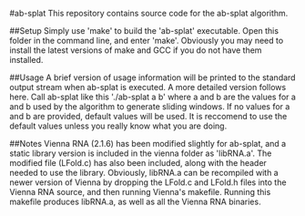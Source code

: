 #ab-splat
This repository contains source code for the ab-splat algorithm.

##Setup
Simply use 'make' to build the 'ab-splat' executable. Open this folder in the command line, and enter 'make'. Obviously you may need to install the latest versions of make and GCC if you do not have them installed.

##Usage
A brief version of usage information will be printed to the standard output stream when ab-splat is executed. A more detailed version follows here.
Call ab-splat like this './ab-splat a b' where a and b are the values for a and b used by the algorithm to generate sliding windows. If no values for a and b are provided, default values will be used. It is reccomend to use the default values unless you really know what you are doing.

##Notes
Vienna RNA (2.1.6) has been modified slightly for ab-splat, and a static library version is included in the vienna folder as 'libRNA.a'. The modified file (LFold.c) has also been included, along with the header needed to use the library. Obviously, libRNA.a can be recompiled with a newer version of Vienna by dropping the LFold.c and LFold.h files into the Vienna RNA source, and then running Vienna's makefile. Running this makefile produces libRNA.a, as well as all the Vienna RNA binaries.
